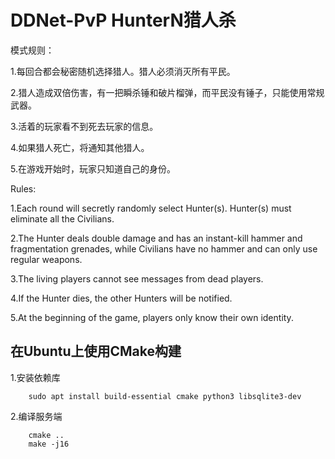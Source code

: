 DDNet-PvP HunterN猎人杀
===
模式规则：

1.每回合都会秘密随机选择猎人。猎人必须消灭所有平民。

2.猎人造成双倍伤害，有一把瞬杀锤和破片榴弹，而平民没有锤子，只能使用常规武器。

3.活着的玩家看不到死去玩家的信息。

4.如果猎人死亡，将通知其他猎人。

5.在游戏开始时，玩家只知道自己的身份。

Rules:

1.Each round will secretly randomly select Hunter(s). Hunter(s) must eliminate all the Civilians.

2.The Hunter deals double damage and has an instant-kill hammer and fragmentation grenades, while Civilians have no hammer and can only use regular weapons.

3.The living players cannot see messages from dead players.

4.If the Hunter dies, the other Hunters will be notified.

5.At the beginning of the game, players only know their own identity.

在Ubuntu上使用CMake构建
---
1.安装依赖库
```
    sudo apt install build-essential cmake python3 libsqlite3-dev
```
2.编译服务端
```
    cmake ..
    make -j16
```